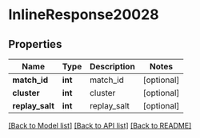 # InlineResponse20028

## Properties
Name | Type | Description | Notes
------------ | ------------- | ------------- | -------------
**match_id** | **int** | match_id | [optional] 
**cluster** | **int** | cluster | [optional] 
**replay_salt** | **int** | replay_salt | [optional] 

[[Back to Model list]](../README.md#documentation-for-models) [[Back to API list]](../README.md#documentation-for-api-endpoints) [[Back to README]](../README.md)


